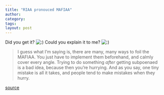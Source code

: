 ```yaml
---
title: "RIAA pronouced MAFIAA"
author:
category: 
tags: 
layout: post
---
```

Did you get it? <img src='http://www.rijiben.org/smilies/icon_smile.gif' alt=':)' class='wp-smiley' />  Could you explain it to me? <img src='http://www.rijiben.org/smilies/icon_smile.gif' alt=':)' class='wp-smiley' /> 

<blockquote>

I guess what I’m saying is, there are many, many ways to foil the MAFIAA. You just have to implement them beforehand, and calmly cover every angle. Trying to do something <em>after</em> getting subpoenaed is a bad idea, because then you’re hurrying. And as you say, one tiny mistake is all it takes, and people tend to make mistakes when they hurry.

</blockquote>

<a href="http://yro.slashdot.org/comments.pl?threshold=5&mode=thread&commentsort=0&op=Change&sid=231785">source</a>

